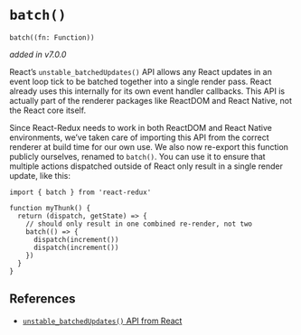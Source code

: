  

`batch()`
=========

    batch((fn: Function))

*added in v7.0.0*

React’s `unstable_batchedUpdates()` API allows any React updates in an event loop tick to be batched together into a single render pass. React already uses this internally for its own event handler callbacks. This API is actually part of the renderer packages like ReactDOM and React Native, not the React core itself.

Since React-Redux needs to work in both ReactDOM and React Native environments, we’ve taken care of importing this API from the correct renderer at build time for our own use. We also now re-export this function publicly ourselves, renamed to `batch()`. You can use it to ensure that multiple actions dispatched outside of React only result in a single render update, like this:

    import { batch } from 'react-redux'

    function myThunk() {
      return (dispatch, getState) => {
        // should only result in one combined re-render, not two
        batch(() => {
          dispatch(increment())
          dispatch(increment())
        })
      }
    }

References
----------

-   [`unstable_batchedUpdates()` API from React](https://github.com/facebook/react/commit/b41883fc708cd24d77dcaa767cde814b50b457fe)
